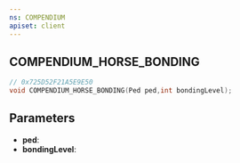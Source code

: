 ```yaml
---
ns: COMPENDIUM
apiset: client
---
```

## COMPENDIUM_HORSE_BONDING

```c
// 0x725D52F21A5E9E50
void COMPENDIUM_HORSE_BONDING(Ped ped,int bondingLevel);
```


## Parameters
* **ped**:
* **bondingLevel**: